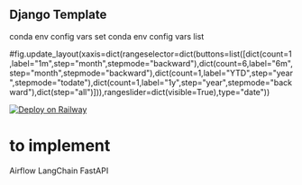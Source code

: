 ## Django Template

conda env config vars set
conda env config vars list



#fig.update_layout(xaxis=dict(rangeselector=dict(buttons=list([dict(count=1,label="1m",step="month",stepmode="backward"),dict(count=6,label="6m",step="month",stepmode="backward"),dict(count=1,label="YTD",step="year",stepmode="todate"),dict(count=1,label="1y",step="year",stepmode="backward"),dict(step="all")])),rangeslider=dict(visible=True),type="date"))


[![Deploy on Railway](https://railway.app/button.svg)](https://railway.app/new/template/GB6Eki?referralCode=U5zXSw)


# to implement

Airflow
LangChain
FastAPI

